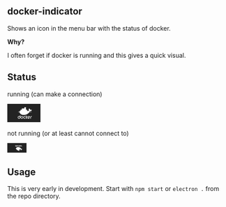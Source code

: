 docker-indicator
----------------

Shows an icon in the menu bar with the status of docker.


**Why?**

I often forget if docker is running and this gives a quick visual.

## Status

running (can make a connection)

![images/up.png](images/up.png)

not running (or at least cannot connect to)

![images/down.png](images/down.png)

## Usage

This is very early in development.
Start with `npm start` or `electron .` from the repo directory.
